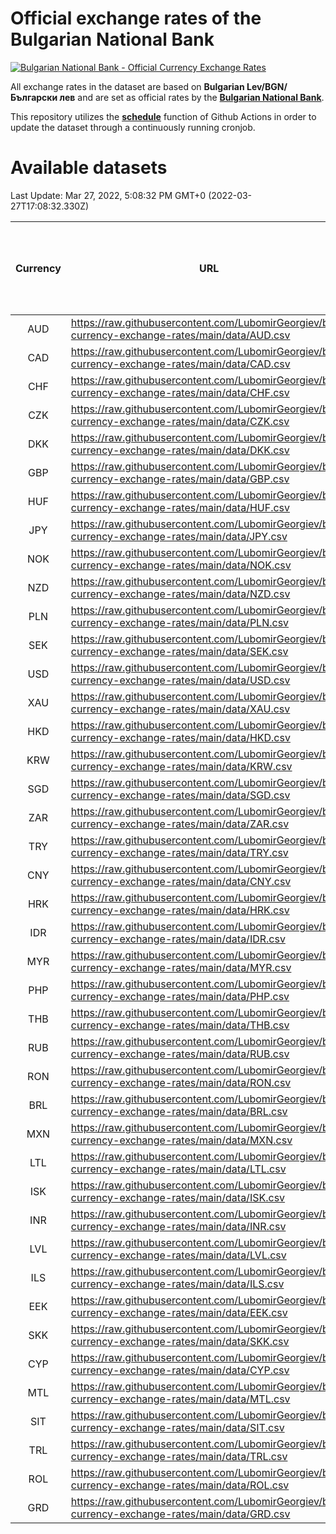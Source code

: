 # Official exchange rates of the Bulgarian National Bank

[![Bulgarian National Bank - Official Currency Exchange Rates](https://github.com/LubomirGeorgiev/bnb-currency-exchange-rates/actions/workflows/update-rates.yml/badge.svg?branch=main)](https://github.com/LubomirGeorgiev/bnb-currency-exchange-rates/actions/workflows/update-rates.yml)

All exchange rates in the dataset are based on **Bulgarian Lev/BGN/Български лев** and are set as official rates by the [**Bulgarian National Bank**](https://www.bnb.bg/Statistics/StExternalSector/StExchangeRates/StERForeignCurrencies/index.htm?toLang=_EN).

This repository utilizes the [**schedule**](https://docs.github.com/en/actions/reference/events-that-trigger-workflows) function of Github Actions in order to update the dataset through a continuously running cronjob.

# Available datasets

<!-- START LINKS (DO NOT EVER FU*ING DELETE THIS COMMENT FOR THE LOVE OF YOUR LIFE!!! IF YOU ARE CURIOS HOW IT WORKS, YOU CAN HAVE A LOOK AT ./src/updateReadme.ts) -->

Last Update: Mar 27, 2022, 5:08:32 PM GMT+0 (2022-03-27T17:08:32.330Z)

| Currency | URL                                                                                             | Number of records | Number of missing days that were filled in |
| :------: | ----------------------------------------------------------------------------------------------- | :---------------: | :----------------------------------------: |
|   AUD    | https://raw.githubusercontent.com/LubomirGeorgiev/bnb-currency-exchange-rates/main/data/AUD.csv |       8078        |                    2489                    |
|   CAD    | https://raw.githubusercontent.com/LubomirGeorgiev/bnb-currency-exchange-rates/main/data/CAD.csv |       8078        |                    2489                    |
|   CHF    | https://raw.githubusercontent.com/LubomirGeorgiev/bnb-currency-exchange-rates/main/data/CHF.csv |       8078        |                    2489                    |
|   CZK    | https://raw.githubusercontent.com/LubomirGeorgiev/bnb-currency-exchange-rates/main/data/CZK.csv |       8078        |                    2489                    |
|   DKK    | https://raw.githubusercontent.com/LubomirGeorgiev/bnb-currency-exchange-rates/main/data/DKK.csv |       8078        |                    2489                    |
|   GBP    | https://raw.githubusercontent.com/LubomirGeorgiev/bnb-currency-exchange-rates/main/data/GBP.csv |       8078        |                    2489                    |
|   HUF    | https://raw.githubusercontent.com/LubomirGeorgiev/bnb-currency-exchange-rates/main/data/HUF.csv |       8078        |                    2489                    |
|   JPY    | https://raw.githubusercontent.com/LubomirGeorgiev/bnb-currency-exchange-rates/main/data/JPY.csv |       8078        |                    2489                    |
|   NOK    | https://raw.githubusercontent.com/LubomirGeorgiev/bnb-currency-exchange-rates/main/data/NOK.csv |       8078        |                    2489                    |
|   NZD    | https://raw.githubusercontent.com/LubomirGeorgiev/bnb-currency-exchange-rates/main/data/NZD.csv |       8078        |                    2489                    |
|   PLN    | https://raw.githubusercontent.com/LubomirGeorgiev/bnb-currency-exchange-rates/main/data/PLN.csv |       8078        |                    2489                    |
|   SEK    | https://raw.githubusercontent.com/LubomirGeorgiev/bnb-currency-exchange-rates/main/data/SEK.csv |       8078        |                    2489                    |
|   USD    | https://raw.githubusercontent.com/LubomirGeorgiev/bnb-currency-exchange-rates/main/data/USD.csv |       8078        |                    2489                    |
|   XAU    | https://raw.githubusercontent.com/LubomirGeorgiev/bnb-currency-exchange-rates/main/data/XAU.csv |       8077        |                    2490                    |
|   HKD    | https://raw.githubusercontent.com/LubomirGeorgiev/bnb-currency-exchange-rates/main/data/HKD.csv |       7776        |                    2398                    |
|   KRW    | https://raw.githubusercontent.com/LubomirGeorgiev/bnb-currency-exchange-rates/main/data/KRW.csv |       7776        |                    2398                    |
|   SGD    | https://raw.githubusercontent.com/LubomirGeorgiev/bnb-currency-exchange-rates/main/data/SGD.csv |       7776        |                    2398                    |
|   ZAR    | https://raw.githubusercontent.com/LubomirGeorgiev/bnb-currency-exchange-rates/main/data/ZAR.csv |       7776        |                    2398                    |
|   TRY    | https://raw.githubusercontent.com/LubomirGeorgiev/bnb-currency-exchange-rates/main/data/TRY.csv |       6266        |                    1936                    |
|   CNY    | https://raw.githubusercontent.com/LubomirGeorgiev/bnb-currency-exchange-rates/main/data/CNY.csv |       6146        |                    1900                    |
|   HRK    | https://raw.githubusercontent.com/LubomirGeorgiev/bnb-currency-exchange-rates/main/data/HRK.csv |       6146        |                    1900                    |
|   IDR    | https://raw.githubusercontent.com/LubomirGeorgiev/bnb-currency-exchange-rates/main/data/IDR.csv |       6146        |                    1900                    |
|   MYR    | https://raw.githubusercontent.com/LubomirGeorgiev/bnb-currency-exchange-rates/main/data/MYR.csv |       6146        |                    1900                    |
|   PHP    | https://raw.githubusercontent.com/LubomirGeorgiev/bnb-currency-exchange-rates/main/data/PHP.csv |       6146        |                    1900                    |
|   THB    | https://raw.githubusercontent.com/LubomirGeorgiev/bnb-currency-exchange-rates/main/data/THB.csv |       6146        |                    1900                    |
|   RUB    | https://raw.githubusercontent.com/LubomirGeorgiev/bnb-currency-exchange-rates/main/data/RUB.csv |       6122        |                    1893                    |
|   RON    | https://raw.githubusercontent.com/LubomirGeorgiev/bnb-currency-exchange-rates/main/data/RON.csv |       6087        |                    1882                    |
|   BRL    | https://raw.githubusercontent.com/LubomirGeorgiev/bnb-currency-exchange-rates/main/data/BRL.csv |       5176        |                    1603                    |
|   MXN    | https://raw.githubusercontent.com/LubomirGeorgiev/bnb-currency-exchange-rates/main/data/MXN.csv |       5176        |                    1603                    |
|   LTL    | https://raw.githubusercontent.com/LubomirGeorgiev/bnb-currency-exchange-rates/main/data/LTL.csv |       5147        |                    1576                    |
|   ISK    | https://raw.githubusercontent.com/LubomirGeorgiev/bnb-currency-exchange-rates/main/data/ISK.csv |       5079        |                    1568                    |
|   INR    | https://raw.githubusercontent.com/LubomirGeorgiev/bnb-currency-exchange-rates/main/data/INR.csv |       4809        |                    1489                    |
|   LVL    | https://raw.githubusercontent.com/LubomirGeorgiev/bnb-currency-exchange-rates/main/data/LVL.csv |       4782        |                    1462                    |
|   ILS    | https://raw.githubusercontent.com/LubomirGeorgiev/bnb-currency-exchange-rates/main/data/ILS.csv |       4083        |                    1268                    |
|   EEK    | https://raw.githubusercontent.com/LubomirGeorgiev/bnb-currency-exchange-rates/main/data/EEK.csv |       3992        |                    1218                    |
|   SKK    | https://raw.githubusercontent.com/LubomirGeorgiev/bnb-currency-exchange-rates/main/data/SKK.csv |       2962        |                    904                     |
|   CYP    | https://raw.githubusercontent.com/LubomirGeorgiev/bnb-currency-exchange-rates/main/data/CYP.csv |       2898        |                    882                     |
|   MTL    | https://raw.githubusercontent.com/LubomirGeorgiev/bnb-currency-exchange-rates/main/data/MTL.csv |       2596        |                    791                     |
|   SIT    | https://raw.githubusercontent.com/LubomirGeorgiev/bnb-currency-exchange-rates/main/data/SIT.csv |       2534        |                    770                     |
|   TRL    | https://raw.githubusercontent.com/LubomirGeorgiev/bnb-currency-exchange-rates/main/data/TRL.csv |       1810        |                    551                     |
|   ROL    | https://raw.githubusercontent.com/LubomirGeorgiev/bnb-currency-exchange-rates/main/data/ROL.csv |       1689        |                    516                     |
|   GRD    | https://raw.githubusercontent.com/LubomirGeorgiev/bnb-currency-exchange-rates/main/data/GRD.csv |        361        |                    109                     |

<!-- END LINKS (DO NOT EVER FU*ING DELETE THIS COMMENT FOR THE LOVE OF YOUR LIFE!!! IF YOU ARE CURIOS HOW IT WORKS, YOU CAN HAVE A LOOK AT ./src/updateReadme.ts) -->
